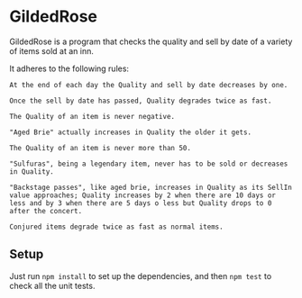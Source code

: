 # GildedRose

GildedRose is a program that checks the quality and sell by date of a variety of items sold at an inn. 

It adheres to the following rules:

    At the end of each day the Quality and sell by date decreases by one. 

    Once the sell by date has passed, Quality degrades twice as fast.

    The Quality of an item is never negative.

    "Aged Brie" actually increases in Quality the older it gets.

    The Quality of an item is never more than 50.

    "Sulfuras", being a legendary item, never has to be sold or decreases in Quality.

    "Backstage passes", like aged brie, increases in Quality as its SellIn value approaches; Quality increases by 2 when there are 10 days or less and by 3 when there are 5 days o less but Quality drops to 0 after the concert.

    Conjured items degrade twice as fast as normal items.

## Setup

Just run `npm install` to set up the dependencies, and then `npm test` to check all the unit tests. 